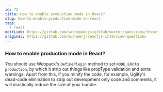 ```yaml
---
id: 72
title: How to enable production mode in React?
slug: how-to-enable-production-mode-in-react
tags:
  - react
editLink: https://github.com/sakhnyuk/jsiq/blob/master/questions/theory/react/72.md
original: https://github.com/sudheerj/reactjs-interview-questions
---
```


### How to enable production mode in React?

You should use Webpack's `DefinePlugin` method to set `NODE_ENV` to `production`, by which it strip out things like propType validation and extra warnings. Apart from this, if you minify the code, for example, Uglify's dead-code elimination to strip out development only code and comments, it will drastically reduce the size of your bundle.